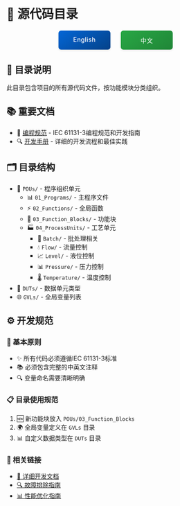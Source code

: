 # 📁 源代码目录

<div align="center">
<div style="margin: 20px 0; display: flex; justify-content: center; gap: 24px;">
<a href="./README_EN.md" style="display: inline-block; width: 120px; padding: 12px 0; text-align: center; background: linear-gradient(145deg, #0366d6, #044289); color: white; text-decoration: none; border-radius: 6px; box-shadow: 0 2px 4px rgba(0,0,0,0.1); transition: all 0.3s ease; font-weight: 500; letter-spacing: 0.5px;">
English
</a>
<a href="./README_CN.md" style="display: inline-block; width: 120px; padding: 12px 0; text-align: center; background: linear-gradient(145deg, #28a745, #208637); color: white; text-decoration: none; border-radius: 6px; box-shadow: 0 2px 4px rgba(0,0,0,0.1); transition: all 0.3s ease; font-weight: 500; letter-spacing: 0.5px;">
中文
</a>
</div>
</div>

## 📑 目录说明
此目录包含项目的所有源代码文件，按功能模块分类组织。

## 📚 重要文档
- 📖 [编程规范](./STANDARDS_CN.md) - IEC 61131-3编程规范和开发指南
- 🔍 [开发手册](./DEVELOPMENT_CN.md) - 详细的开发流程和最佳实践

## 🗂️ 目录结构
- 🔨 `POUs/` - 程序组织单元
  - 📊 `01_Programs/` - 主程序文件
  - ⚡ `02_Functions/` - 全局函数
  - 🧩 `03_Function_Blocks/` - 功能块
  - 🏭 `04_ProcessUnits/` - 工艺单元
    - 🔄 `Batch/` - 批处理相关
    - 💧 `Flow/` - 流量控制
    - 📈 `Level/` - 液位控制
    - 📊 `Pressure/` - 压力控制
    - 🌡️ `Temperature/` - 温度控制
- 📝 `DUTs/` - 数据单元类型
- 🌐 `GVLs/` - 全局变量列表

## ⚙️ 开发规范
### 📌 基本原则
- ✨ 所有代码必须遵循IEC 61131-3标准
- 📚 必须包含完整的中英文注释
- 🔍 变量命名需要清晰明确

### 📋 目录使用规范
1. 🆕 新功能块放入 `POUs/03_Function_Blocks`
2. 🌍 全局变量定义在 `GVLs` 目录
3. 📊 自定义数据类型在 `DUTs` 目录

### 🔗 相关链接
- [📘 详细开发文档](../doc/development.md)
- [🔍 故障排除指南](../doc/troubleshooting.md)
- [📊 性能优化指南](../doc/performance.md)